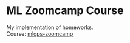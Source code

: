 # ML Zoomcamp Course

My implementation of homeworks.  
Course: [mlops-zoomcamp](https://github.com/DataTalksClub/mlops-zoomcamp)
